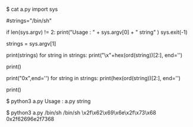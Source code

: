 


$ cat a.py
import sys


#strings="/bin/sh"

if len(sys.argv) != 2:
    print("Usage : " + sys.argv[0] + " string" )
    sys.exit(-1)

strings = sys.argv[1]

print(strings)
for string in strings:
    print("\\x"+hex(ord(string))[2:], end='')

print()

print("0x",end='')
for string in strings:
    print(hex(ord(string))[2:], end='')

print()


$ python3 a.py
Usage : a.py string

$ python3 a.py /bin/sh
/bin/sh
\x2f\x62\x69\x6e\x2f\x73\x68
0x2f62696e2f7368
